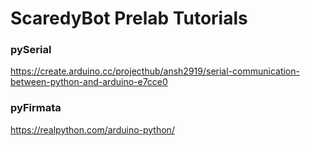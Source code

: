 # ScaredyBot Prelab Tutorials

### pySerial
https://create.arduino.cc/projecthub/ansh2919/serial-communication-between-python-and-arduino-e7cce0

### pyFirmata
https://realpython.com/arduino-python/
